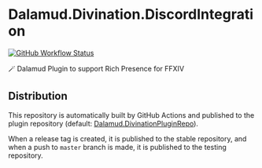 # Dalamud.Divination.DiscordIntegration

[![GitHub Workflow Status](https://img.shields.io/github/workflow/status/horoscope-dev/Dalamud.Divination.DiscordIntegration/CI?style=flat-square)](https://github.com/horoscope-dev/Dalamud.Divination.DiscordIntegration/actions/workflows/ci.yml)

🪄 Dalamud Plugin to support Rich Presence for FFXIV

## Distribution

This repository is automatically built by GitHub Actions and published to the plugin repository (default:
[Dalamud.DivinationPluginRepo](https://github.com/horoscope-dev/Dalamud.DivinationPluginRepo)).

When a release tag is created, it is published to the stable repository, and when a push to `master` branch is made, it
is published to the testing repository.
